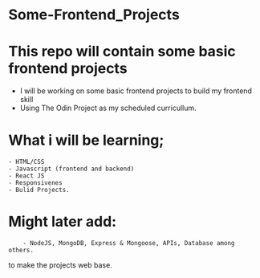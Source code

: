# Some-Frontend_Projects

# This repo will contain some basic frontend projects 

- I will be working on some basic frontend projects to build my frontend skill
- Using The Odin Project as my scheduled curricullum.

# What i will be learning;

	- HTML/CSS
	- Javascript (frontend and backend)
	- React JS
	- Responsivenes 
	- Bulid Projects.

# Might later add:
        - NodeJS, MongoDB, Express & Mongoose, APIs, Database among others.
to make the projects web base.

